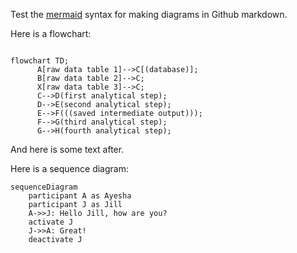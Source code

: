 Test the [mermaid](https://mermaid-js.github.io/mermaid/#/) syntax for making diagrams in Github markdown.

Here is a flowchart:

```mermaid

flowchart TD;
      A[raw data table 1]-->C[(database)];
      B[raw data table 2]-->C;
      X[raw data table 3]-->C;
      C-->D(first analytical step);
      D-->E(second analytical step);
      E-->F(((saved intermediate output)));
      F-->G(third analytical step);
      G-->H(fourth analytical step);
```

And here is some text after. 

Here is a sequence diagram:

```mermaid
sequenceDiagram
    participant A as Ayesha
    participant J as Jill
    A->>J: Hello Jill, how are you?
    activate J
    J->>A: Great!
    deactivate J
```




